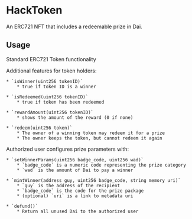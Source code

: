 # HackToken

An ERC721 NFT that includes a redeemable prize in Dai.

## Usage

Standard ERC721 Token functionality

Additional features for token holders:

    * `isWinner(uint256 tokenID)`
        * true if token ID is a winner

    * `isRedeemed(uint256 tokenID)`
        * true if token has been redeemed

    * `rewardAmount(uint256 tokenID)`
        * shows the amount of the reward (0 if none)

    * `redeem(uint256 token)`
        * The owner of a winning token may redeem it for a prize
        * The owner keeps the token, but cannot redeem it again

Authorized user configures prize parameters with:

    * `setWinnerParams(uint256 badge_code, uint256 wad)`
        * `badge_code` is a numeric code representing the prize category
        * `wad` is the amount of Dai to pay a winner

    * `mintWinner(address guy, uint256 badge_code, string memory uri)`
        * `guy` is the address of the recipient
        * `badge_code` is the code for the prize package
        * (optional) `uri` is a link to metadata uri

    * `defund()`
        * Return all unused Dai to the authorized user

